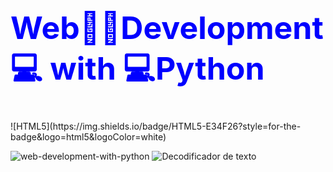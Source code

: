 <h1 style="font-size: 50px; color: blue;">Web🏃🏽Development💻 with 💻Python</h1>
![HTML5](https://img.shields.io/badge/HTML5-E34F26?style=for-the-badge&logo=html5&logoColor=white)

![web-development-with-python](https://github.com/user-attachments/assets/2652770a-305d-4e11-8ed3-d5c53cc68ea5)
![Decodificador de texto](https://github.com/user-attachments/assets/63867f55-b632-450b-84b2-cf445f2eb4f5)

